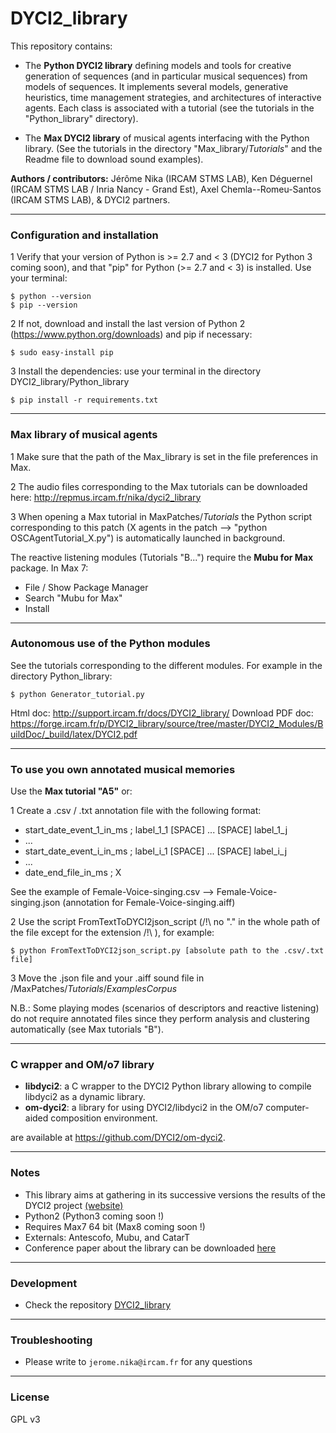 # DYCI2_library

This repository contains: 
* The __Python DYCI2 library__ defining models and tools for creative generation of sequences (and in particular musical sequences) from models of sequences. It implements several models, generative heuristics, time management strategies, and architectures of interactive agents. Each class is associated with a tutorial (see the tutorials in the "Python_library" directory).

* The __Max DYCI2 library__ of musical agents interfacing with the Python library. (See the tutorials in the directory "Max_library/_Tutorials_" and the Readme file to download sound examples).

__Authors / contributors:__ Jérôme Nika (IRCAM STMS LAB), Ken Déguernel (IRCAM STMS LAB / Inria Nancy - Grand Est), Axel Chemla--Romeu-Santos (IRCAM STMS LAB), & DYCI2 partners. 

------
### Configuration and installation

1 Verify that your version of Python is >= 2.7 and < 3 (DYCI2 for Python 3 coming soon), and that "pip" for Python (>= 2.7 and < 3) is installed. 
Use your terminal:      
    
    $ python --version
    $ pip --version

2 If not, download and install the last version of Python 2 (https://www.python.org/downloads) and pip if necessary: 
	
	$ sudo easy-install pip

3 Install the dependencies: use your terminal in the directory DYCI2_library/Python_library

    $ pip install -r requirements.txt

------
### Max library of musical agents

1 Make sure that the path of the Max_library is set in the file preferences in Max.

2 The audio files corresponding to the Max tutorials can be downloaded here: http://repmus.ircam.fr/nika/dyci2_library 

3 When opening a Max tutorial in MaxPatches/_Tutorials_ the Python script corresponding to this patch (X agents in the patch --> "python OSCAgentTutorial_X.py") is automatically launched in background.

The reactive listening modules (Tutorials "B...") require the __Mubu for Max__ package. In Max 7:

* File / Show Package Manager
* Search "Mubu for Max"
* Install


------
### Autonomous use of the Python modules

See the tutorials corresponding to the different modules. For example in the directory Python_library:

	$ python Generator_tutorial.py

Html doc: http://support.ircam.fr/docs/DYCI2_library/
Download PDF doc: https://forge.ircam.fr/p/DYCI2_library/source/tree/master/DYCI2_Modules/BuildDoc/_build/latex/DYCI2.pdf

------
### To use you own annotated musical memories

Use the __Max tutorial "A5"__ or:

1 Create a .csv / .txt annotation file with the following format:

* start_date_event_1_in_ms ; label_1_1 [SPACE] ... [SPACE] label_1_j
* ...
* start_date_event_i_in_ms ; label_i_1 [SPACE] ... [SPACE] label_i_j
* ...
* date_end_file_in_ms ; X

See the example of Female-Voice-singing.csv --> Female-Voice-singing.json (annotation for Female-Voice-singing.aiff)

2 Use the script FromTextToDYCI2json_script (/!\ no "." in the whole path of the file except for the extension /!\ ), for example:

	$ python FromTextToDYCI2json_script.py [absolute path to the .csv/.txt file]

3 Move the .json file and your .aiff sound file in /MaxPatches/_Tutorials_/_ExamplesCorpus_

N.B.: Some playing modes (scenarios of descriptors and reactive listening) do not require annotated files since they perform analysis and clustering automatically (see Max tutorials "B"). 

------
### C wrapper and OM/o7 library
* __libdyci2__: a C wrapper to the DYCI2 Python library allowing to compile libdyci2 as a dynamic library.
* __om-dyci2__: a library for using DYCI2/libdyci2 in the OM/o7 computer-aided composition environment.

are available at https://github.com/DYCI2/om-dyci2. 

------
### Notes
-  This library aims at gathering in its successive versions the results of the DYCI2 project [(website)](http://repmus.ircam.fr/dyci2/home) 
-  Python2 (Python3 coming soon !)
-  Requires Max7 64 bit (Max8 coming soon !)
-  Externals: Antescofo, Mubu, and CatarT
-  Conference paper about the library can be downloaded [here](https://hal.archives-ouvertes.fr/hal-01583089/document)

------
### Development
- Check the repository [DYCI2_library](https://forge.ircam.fr/p/DYCI2_library/)

------
### Troubleshooting
- Please write to `jerome.nika@ircam.fr` for any questions

------
### License
GPL v3
